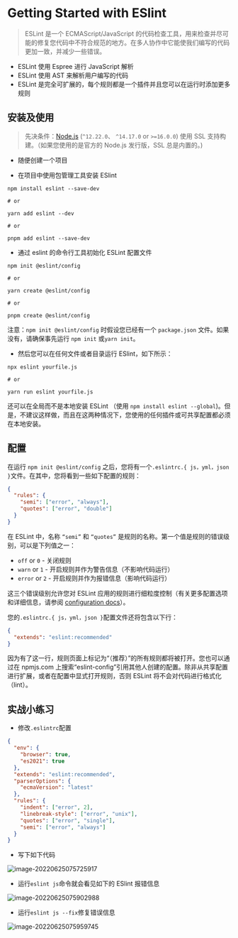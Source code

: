 # Getting Started with ESlint

> ESLint 是一个 ECMAScript/JavaScript 的代码检查工具，用来检查并尽可能的修复您代码中不符合规范的地方。在多人协作中它能使我们编写的代码更加一致，并减少一些错误。

- ESLint 使用 Espree 进行 JavaScript 解析
- ESLint 使用 AST 来解析用户编写的代码
- ESLint 是完全可扩展的，每个规则都是一个插件并且您可以在运行时添加更多规则

## 安装及使用

> 先决条件：[Node.js](https://nodejs.org/en/) (`^12.22.0`、 `^14.17.0` or `>=16.0.0`) 使用 SSL 支持构建。（如果您使用的是官方的 Node.js 发行版，SSL 总是内置的。)

- 随便创建一个项目

- 在项目中使用包管理工具安装 ESlint

```shell
npm install eslint --save-dev

# or

yarn add eslint --dev

# or

pnpm add eslint --save-dev
```

- 通过 eslint 的命令行工具初始化 ESLint 配置文件

```shell
npm init @eslint/config

# or

yarn create @eslint/config

# or

pnpm create @eslint/config

```

注意：`npm init @eslint/config` 时假设您已经有一个 `package.json` 文件。如果没有，请确保事先运行 `npm init` 或`yarn init`。

- 然后您可以在任何文件或者目录运行 ESlint，如下所示：

```shell
npx eslint yourfile.js

# or

yarn run eslint yourfile.js
```

还可以在全局而不是本地安装 ESLint （使用 `npm install eslint --global`)。但是，不建议这样做，而且在这两种情况下，您使用的任何插件或可共享配置都必须在本地安装。

## 配置

在运行 `npm init @eslint/config` 之后，您将有一个`.eslintrc.{ js，yml，json }`文件。在其中，您将看到一些如下配置的规则：

```json
{
  "rules": {
    "semi": ["error", "always"],
    "quotes": ["error", "double"]
  }
}
```

在 ESLint 中，名称 `“semi”` 和 `“quotes”` 是规则的名称。第一个值是规则的错误级别，可以是下列值之一：

- `off` or `0` - 关闭规则
- `warn` or `1` - 开启规则并作为警告信息（不影响代码运行）
- `error` or `2` - 开启规则并作为报错信息（影响代码运行）

这三个错误级别允许您对 ESLint 应用的规则进行细粒度控制（有关更多配置选项和详细信息，请参阅 [configuration docs](https://eslint.org/docs/latest/user-guide/configuring/)）。

您的`.eslintrc.{ js，yml，json }`配置文件还将包含以下行：

```json
{
  "extends": "eslint:recommended"
}
```

因为有了这一行，规则页面上标记为“（推荐）”的所有规则都将被打开。您也可以通过在 npmjs.com 上搜索“eslint-config”引用其他人创建的配置。除非从共享配置进行扩展，或者在配置中显式打开规则，否则 ESLint 将不会对代码进行格式化（lint）。

## 实战小练习

- 修改`.eslintrc`配置

```json
{
  "env": {
    "browser": true,
    "es2021": true
  },
  "extends": "eslint:recommended",
  "parserOptions": {
    "ecmaVersion": "latest"
  },
  "rules": {
    "indent": ["error", 2],
    "linebreak-style": ["error", "unix"],
    "quotes": ["error", "single"],
    "semi": ["error", "always"]
  }
}
```

- 写下如下代码

![image-20220625075725917](https://tva1.sinaimg.cn/large/e6c9d24egy1h3k5smscgdj20yw0qwgo6.jpg)

- 运行`eslint js`命令就会看见如下的 ESlint 报错信息

![image-20220625075902988](https://tva1.sinaimg.cn/large/e6c9d24egy1h3k5ub461aj20m405wq3m.jpg)

- 运行`eslint js --fix`修复错误信息

![image-20220625075959745](https://tva1.sinaimg.cn/large/e6c9d24egy1h3k5vamqsxj20o60yqwj4.jpg)
